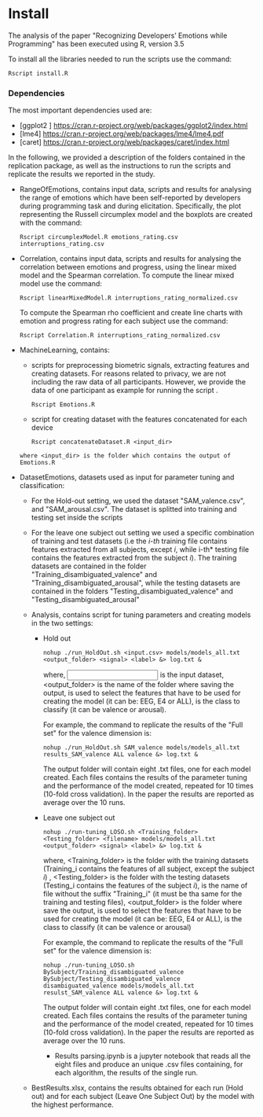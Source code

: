 # Install

The analysis of the paper "Recognizing Developers’ Emotions while Programming" has been executed using R, version 3.5

To install all the libraries needed to run the scripts use the command: 

```
Rscript install.R
```
### Dependencies

The most important dependencies used are:

- [ggplot2 ] https://cran.r-project.org/web/packages/ggplot2/index.html
- [lme4] https://cran.r-project.org/web/packages/lme4/lme4.pdf
- [caret] https://cran.r-project.org/web/packages/caret/index.html


In the following, we provided a description of the folders contained in the replication package, as well as the instructions to run the scripts and replicate the results we reported in the study.

- RangeOfEmotions, contains input data, scripts and results for analysing the range of emotions which have been self-reported by developers during programming task and during elicitation. Specifically, the plot representing the Russell circumplex model and the boxplots are created with the command: 

  ```
  Rscript circumplexModel.R emotions_rating.csv interruptions_rating.csv
  ```

  

- Correlation, contains input data, scripts and results for analysing the correlation between emotions and progress, using the linear mixed model and the Spearman correlation. To compute the linear mixed model use the command: 

  ```
  Rscript linearMixedModel.R interruptions_rating_normalized.csv
  ```

  To compute the Spearman rho coefficient and create line charts with emotion and progress rating for each subject use the command:  

  ```
  Rscript Correlation.R interruptions_rating_normalized.csv
  ```

  

- MachineLearning, contains: 

  - scripts for preprocessing biometric signals, extracting features and creating datasets.  For reasons related to privacy, we are not including the raw data of all participants. However, we provide the data of one participant as example for running the script . 

    ```
    Rscript Emotions.R
    ```

  - script for creating dataset with the features concatenated for each device

    ```
    Rscript concatenateDataset.R <input_dir>
    ```

  ```
  where <input_dir> is the folder which contains the output of Emotions.R 
  ```

- DatasetEmotions, datasets used as input for parameter tuning and classification: 

  - For the Hold-out setting, we used the dataset "SAM_valence.csv", and "SAM_arousal.csv". The dataset is splitted into training and testing set inside the scripts

  - For the leave one subject out setting we used a specific combination of training and test datasets (i.e the *i-th* training file contains features extracted from all subjects, except *i*, while i-th* testing file contains the features extracted from the subject *i*). The training datasets are contained in the folder "Training_disambiguated_valence" and "Training_disambiguated_arousal", while the testing datasets are contained in the folders "Testing_disambiguated_valence" and "Testing_disambiguated_arousal"

  - Analysis, contains script for tuning parameters and creating models in the two settings:

    - Hold out

      ```
      nohup ./run_HoldOut.sh <input.csv> models/models_all.txt <output_folder> <signal> <label> &> log.txt &
      ```

      where, <input> is the input dataset,  <output_folder> is the name of the folder where saving the output, <signal> is used to select the features that have to be used for creating the model (it can be: EEG, E4 or ALL), <label> is the class to classify (it can be valence or arousal). 

      For example, the command to replicate the results of the "Full set" for the valence dimension is: 

      ```
      nohup ./run_HoldOut.sh SAM_valence models/models_all.txt results_SAM_valence ALL valence &> log.txt &
      ```

      The output folder will contain eight .txt files, one for each model created. Each files contains the results of the parameter tuning and the performance of the model created, repeated for 10 times (10-fold cross validation). In the paper the results are reported as average over the 10 runs.

    - Leave one subject out

      ```
      nohup ./run-tuning_LOSO.sh <Training_folder> <Testing_folder> <filename> models/models_all.txt <output_folder> <signal> <label> &> log.txt &
      ```

      where, <Training_folder> is the folder with the training datasets (Training_i contains the features of all subject, except the subject *i*) ,  <Testing_folder> is the folder with the testing datasets (Testing_i contains the features of the subject *i*),  <filename> is the name of file without the suffix "Training_i" (it must be tha same for the training and testing files), <output_folder> is the folder where save the output, <signal> is used to select the features that have to be used for creating the model (it can be: EEG, E4 or ALL), <label> is the class to classify (it can be valence or arousal)

      For example, the command to replicate the results of the "Full set" for the valence dimension is: 

      ```
      nohup ./run-tuning_LOSO.sh BySubject/Training_disambiguated_valence BySubject/Testing_disambiguated_valence disambiguated_valence models/models_all.txt resulst_SAM_valence ALL valence &> log.txt &
      ```

      The output folder will contain eight .txt files, one for each model created. Each files contains the results of the parameter tuning and the performance of the model created, repeated for 10 times (10-fold cross validation). In the paper the results are reported as average over the 10 runs.

      - Results parsing.ipynb is a jupyter notebook that reads all the eight files and produce an unique .csv files containing, for each algorithm, the results of the single run. 

  - BestResults.xlsx, contains the results obtained for each run (Hold out) and for each subject (Leave One Subject Out) by the model with the highest performance.
